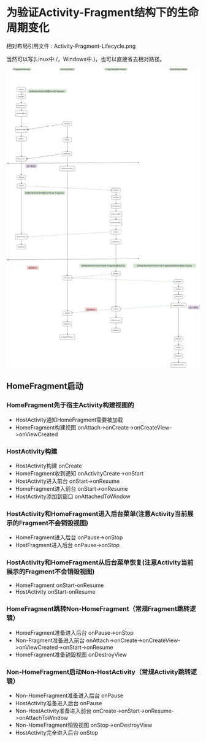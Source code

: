 # 为验证Activity-Fragment结构下的生命周期变化

相对布局引用文件 : Activity-Fragment-Lifecycle.png

当然可以写(Linux中./，Windows中.\)，也可以直接省去相对路径。

![Activity-Fragment-Lifecycle](.\Activity-Fragment-Lifecycle.png)

## HomeFragment启动
### HomeFragment先于宿主Activity构建视图的
- HostActivity通知HomeFragment需要被加载
- HomeFragment构建视图 onAttach->onCreate->onCreateView->onViewCreated

### HostActivity构建
- HostActivity构建 onCreate
- HomeFragment收到通知 onActivityCreate->onStart
- HostActivity进入前台 onStart->onResume
- HomeFragment进入前台 onStart->onResume
- HostActivity添加到窗口 onAttachedToWindow

### HostActivity和HomeFragment进入后台菜单(注意Activity当前展示的Fragment不会销毁视图)
- HomeFragment进入后台 onPause->onStop
- HostFragment进入后台 onPause->onStop

### HostActivity和HomeFragment从后台菜单恢复(注意Activity当前展示的Fragment不会销毁视图)
- HomeFragment onStart-onResume
- HostActivity onStart-onResume


### HomeFragment跳转Non-HomeFragment（常规Fragment跳转逻辑）
- HomeFragment准备进入后台 onPause->onStop
- Non-Fragment准备进入前台 onAttach->onCreate->onCreateView->onViewCreated->onStart->onResume
- HomeFragment准备销毁视图 onDestroyView


### Non-HomeFragment启动Non-HostActivity（常规Activity跳转逻辑）
- Non-HomeFragment准备进入后台 onPause
- HostActivity准备进入后台 onPause
- Non-HostActivity准备进入前台 onCreate->onStart->onResume->onAttachToWindow
- Non-HomeFragment销毁视图 onStop->onDestroyView
- HostActivity完全进入后台 onStop





